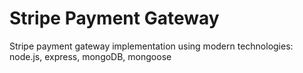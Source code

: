 # Stripe Payment Gateway

Stripe payment gateway implementation using modern technologies: node.js, express, mongoDB, mongoose
